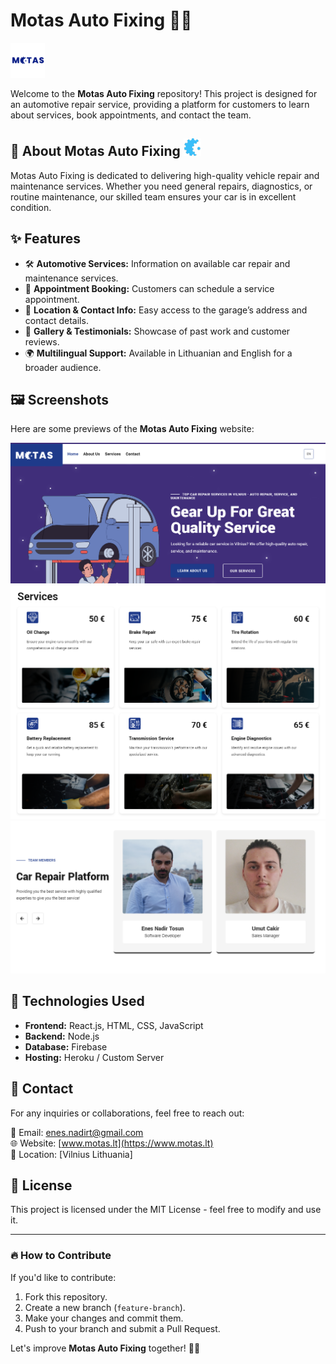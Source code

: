 # Motas Auto Fixing 🚗🔧
 ![Logo](/MotasLogo.png)  

Welcome to the **Motas Auto Fixing** repository! This project is designed for an automotive repair service, providing a platform for customers to learn about services, book appointments, and contact the team.

## 📌 About Motas Auto Fixing ![Motas Favicon](/Motasfav.png) 

Motas Auto Fixing is dedicated to delivering high-quality vehicle repair and maintenance services. Whether you need general repairs, diagnostics, or routine maintenance, our skilled team ensures your car is in excellent condition.

## ✨ Features

- 🛠 **Automotive Services:** Information on available car repair and maintenance services.
- 📅 **Appointment Booking:** Customers can schedule a service appointment.
- 📍 **Location & Contact Info:** Easy access to the garage’s address and contact details.
- 📸 **Gallery & Testimonials:** Showcase of past work and customer reviews.
- 🌍 **Multilingual Support:** Available in Lithuanian and English for a broader audience.

## 🖼 Screenshots

Here are some previews of the **Motas Auto Fixing** website:

![Homepage Screenshot](/Homepagess.png)
![Services Screenshot](/Servicesss.png)
![Team Members Screenshot](/TeamMemberss.png)


## 🚀 Technologies Used

- **Frontend:** React.js, HTML, CSS, JavaScript
- **Backend:** Node.js
- **Database:** Firebase 
- **Hosting:** Heroku / Custom Server

## 📩 Contact

For any inquiries or collaborations, feel free to reach out:

📧 Email: [enes.nadirt@gmail.com](mailto:enes.nadirt@gmail.com)  
🌐 Website: [www.motas.lt](https://www.motas.lt)  
📍 Location: [Vilnius Lithuania]

## 📜 License

This project is licensed under the MIT License - feel free to modify and use it.

---

### 🔥 How to Contribute

If you'd like to contribute:
1. Fork this repository.
2. Create a new branch (`feature-branch`).
3. Make your changes and commit them.
4. Push to your branch and submit a Pull Request.

Let's improve **Motas Auto Fixing** together! 🚗🔧
